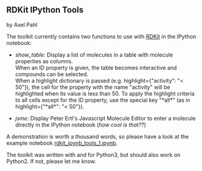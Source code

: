 ## RDKit IPython Tools
by Axel Pahl

The toolkit currently contains two functions to use with [RDKit](http://rdkit.org) in the IPython notebook:  
- *show_table*: Display a list of molecules in a table with molecule properties as columns.  
When an ID property is given, the table becomes interactive and compounds can be selected.  
When a highlight dictionary is passed (e.g. highlight={"activity": "< 50"}), the cell for the property with the name "activity" will be highlighted when its value is less than 50. To apply the highlight criteria to all cells except for the ID property, use the special key "\*all\*" (as in highlight={"\*all\*": "< 50"}).

- *jsme*: Display Peter Ertl's Javascript Molecule Editor to enter a molecule directly in the IPython notebook (*how cool is that??*)


A demonstration is worth a thousand words, so please have a look at the example notebook [rdkit_ipynb_tools_1.ipynb](http://nbviewer.ipython.org/github/apahl/rdkit_ipynb_tools/blob/master/rdkit_ipynb_tools_1.ipynb).

The toolkit was written with and for Python3, but should also work on Python2. If not, please let me know.